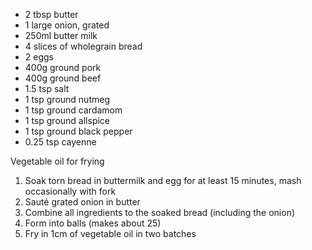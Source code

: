 * 2 tbsp butter
* 1 large onion, grated
* 250ml butter milk
* 4 slices of wholegrain bread
* 2 eggs
* 400g ground pork
* 400g ground beef
* 1.5 tsp salt
* 1 tsp ground nutmeg
* 1 tsp ground cardamom
* 1 tsp ground allspice
* 1 tsp ground black pepper
* 0.25 tsp cayenne

Vegetable oil for frying

1. Soak torn bread in buttermilk and egg for at least 15 minutes, mash occasionally with fork
2. Sauté grated onion in butter
3. Combine all ingredients to the soaked bread (including the onion)
4. Form into balls (makes about 25)
5. Fry in 1cm of vegetable oil in two batches
